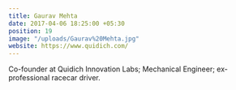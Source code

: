 ```yaml
---
title: Gaurav Mehta
date: 2017-04-06 18:25:00 +05:30
position: 19
image: "/uploads/Gaurav%20Mehta.jpg"
website: https://www.quidich.com/
---
```


Co-founder at Quidich Innovation Labs; Mechanical Engineer; ex-professional racecar driver.
